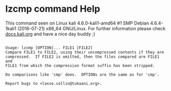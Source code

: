 # lzcmp command Help
 
 This command seen on Linux kali 4.6.0-kali1-amd64 #1 SMP Debian 4.6.4-1kali1 (2016-07-21) x86_64 GNU/Linux. For further information please check [docs.kali.org](docs.kali.org) and have a nice day buddy ;) 

~~~

Usage: lzcmp [OPTION]... FILE1 [FILE2]
Compare FILE1 to FILE2, using their uncompressed contents if they are
compressed.  If FILE2 is omitted, then the files compared are FILE1 and
FILE1 from which the compression format suffix has been stripped.

Do comparisons like 'cmp' does.  OPTIONs are the same as for 'cmp'.

Report bugs to <lasse.collin@tukaani.org>.

~~~
